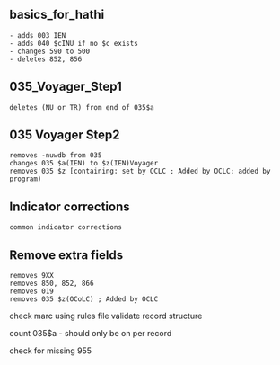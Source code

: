 ## basics_for_hathi
	- adds 003 IEN
	- adds 040 $cINU if no $c exists
	- changes 590 to 500
	- deletes 852, 856

## 035_Voyager_Step1
	deletes (NU or TR) from end of 035$a 
	
## 035 Voyager Step2 
	removes -nuwdb from 035
	changes 035 $a(IEN) to $z(IEN)Voyager
	removes 035 $z [containing: set by OCLC ; Added by OCLC; added by program)

## Indicator corrections 
	common indicator corrections

## Remove extra fields
	removes 9XX
	removes 850, 852, 866
	removes 019
	removes 035 $z(OCoLC) ; Added by OCLC
  
  
check marc using rules file
validate record structure

count 035$a - should only be on per record

check for missing 955
  
